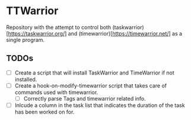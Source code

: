 # TTWarrior
Repository with the attempt to control both (taskwarrior)[https://taskwarrior.org/] and (timewarrior)[https://timewarrior.net/] as a single program.

## TODOs
- [ ] Create a script that will install TaskWarrior and TimeWarrior if not installed.
- [ ] Create a hook-on-modify-timewarrior script that takes care of commands used with timewarrior.
  - [ ] Correctly parse Tags and timewarrior related info.
- [ ] Inlcude a column in the task list that indicates the duration of the task has been worked on for.
